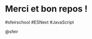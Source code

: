 <!-- .slide: class="first-slide" sfeir-level="3" sfeir-techno="Modern JS" -->

# Merci et bon repos !

#sfeirschool #ESNext #JavaScript

@sfeir
